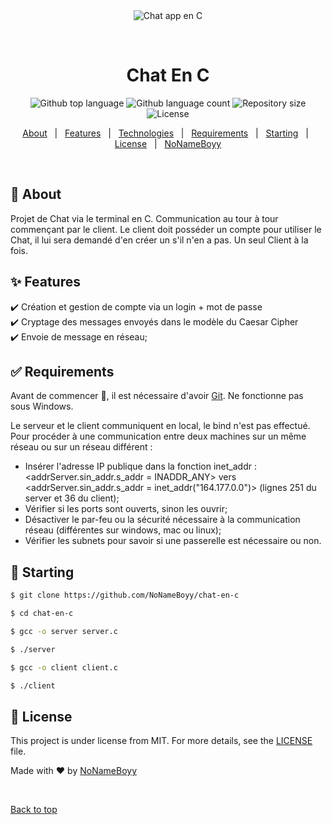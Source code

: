 <div align="center" id="top"> 
  <img src="./.github/app.gif" alt="Chat app en C" />

  &#xa0;

  <!-- <a href="https://chatenc.netlify.app">Demo</a> -->
</div>

<h1 align="center">Chat En C</h1>

<p align="center">
  <img alt="Github top language" src="https://img.shields.io/github/languages/top/NoNameBoyy/chat-en-c?color=56BEB8">

  <img alt="Github language count" src="https://img.shields.io/github/languages/count/NoNameBoyy/chat-en-c?color=56BEB8">

  <img alt="Repository size" src="https://img.shields.io/github/repo-size/NoNameBoyy/chat-en-c?color=56BEB8">

  <img alt="License" src="https://img.shields.io/github/license/NoNameBoyy/chat-en-c?color=56BEB8">

  <!-- <img alt="Github issues" src="https://img.shields.io/github/issues/{{YOUR_GITHUB_USERNAME}}/chat-en-c?color=56BEB8" /> -->

  <!-- <img alt="Github forks" src="https://img.shields.io/github/forks/{{YOUR_GITHUB_USERNAME}}/chat-en-c?color=56BEB8" /> -->

  <!-- <img alt="Github stars" src="https://img.shields.io/github/stars/{{YOUR_GITHUB_USERNAME}}/chat-en-c?color=56BEB8" /> -->
</p>

<!-- Status -->

<!-- <h4 align="center"> 
	🚧  Chat En C 🚀 Under construction...  🚧
</h4> 

<hr> -->

<p align="center">
  <a href="#dart-about">About</a> &#xa0; | &#xa0; 
  <a href="#sparkles-features">Features</a> &#xa0; | &#xa0;
  <a href="#rocket-technologies">Technologies</a> &#xa0; | &#xa0;
  <a href="#white_check_mark-requirements">Requirements</a> &#xa0; | &#xa0;
  <a href="#checkered_flag-starting">Starting</a> &#xa0; | &#xa0;
  <a href="#memo-license">License</a> &#xa0; | &#xa0;
  <a href="https://github.com/NoNameBoyy" target="_blank">NoNameBoyy</a>
</p>

<br>

## :dart: About ##

Projet de Chat via le terminal en C. Communication au tour à tour commençant par le client. Le client doit posséder un compte pour utiliser le Chat, il lui sera demandé d'en créer un s'il n'en a pas. Un seul Client à la fois.

## :sparkles: Features ##

:heavy_check_mark: Création et gestion de compte via un login + mot de passe\
:heavy_check_mark: Cryptage des messages envoyés dans le modèle du Caesar Cipher\
:heavy_check_mark: Envoie de message en réseau;

## :white_check_mark: Requirements ##

Avant de commencer :checkered_flag:, il est nécessaire d'avoir [Git](https://git-scm.com). Ne fonctionne pas sous Windows.

Le serveur et le client communiquent en local, le bind n'est pas effectué. Pour procéder à une communication entre deux machines sur un même réseau ou sur un réseau différent :

- Insérer l'adresse IP publique dans la fonction inet_addr : <addrServer.sin_addr.s_addr = INADDR_ANY> vers <addrServer.sin_addr.s_addr = inet_addr("164.177.0.0")> (lignes 251 du server et 36 du client);
- Vérifier si les ports sont ouverts, sinon les ouvrir;
- Désactiver le par-feu ou la sécurité nécessaire à la communication réseau (différentes sur windows, mac ou linux);
- Vérifier les subnets pour savoir si une passerelle est nécessaire ou non.


## :checkered_flag: Starting ##

```bash
$ git clone https://github.com/NoNameBoyy/chat-en-c

$ cd chat-en-c

$ gcc -o server server.c

$ ./server

$ gcc -o client client.c

$ ./client
```

## :memo: License ##

This project is under license from MIT. For more details, see the [LICENSE](https://github.com/NoNameBoyy/chat-app-en-c/blob/main/LICENSE) file.


Made with :heart: by <a href="https://github.com/NoNameBoyy" target="_blank">NoNameBoyy </a>


&#xa0;

<a href="#top">Back to top</a>
